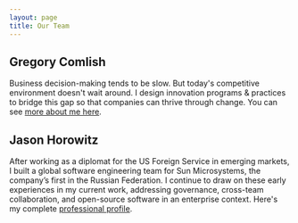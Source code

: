 ```yaml
---
layout: page
title: Our Team
---
```


## Gregory Comlish

Business decision-making tends to be slow. But today's competitive environment doesn't wait around. I design innovation programs & practices to bridge this gap so that companies can thrive through change.  You can see [more about me here](https://www.linkedin.com/in/gregory-comlish-aba3442).

## Jason Horowitz

After working as a diplomat for the US Foreign Service in emerging markets, I built a global software engineering team for Sun Microsystems, the company’s first in the Russian Federation.  I continue to draw on these early experiences in my current work, addressing governance, cross-team collaboration, and open-source software in an enterprise context. Here's my complete [professional profile](https://www.linkedin.com/in/jasonhhorowitz).

